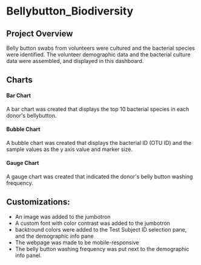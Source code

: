 # Bellybutton_Biodiversity
## Project Overview
Belly button swabs from volunteers were cultured and the bacterial species were identified. The volunteer demographic data and the bacterial culture data were assembled, and displayed in this dashboard.

## Charts
#### Bar Chart
A bar chart was created that displays the top 10 bacterial species in each donor's bellybutton.
#### Bubble Chart
A bubble chart was created that displays the bacterial ID (OTU ID) and the sample values as the y axis value and marker size.
#### Gauge Chart
A gauge chart was created that indicated the donor's belly button washing frequency.

## Customizations:
- An image was added to the jumbotron
- A custom font with color contrast was added to the jumbotron
- backtround colors were added to the Test Subject ID selection pane, and the demographic info pane
- The webpage was made to be mobile-responsive
- The belly button washing frequency was put next to the demographic info panel.